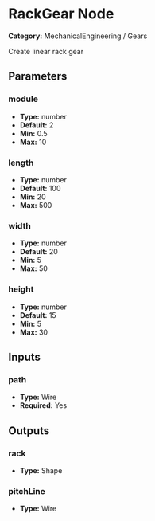 
# RackGear Node

**Category:** MechanicalEngineering / Gears

Create linear rack gear

## Parameters


### module
- **Type:** number
- **Default:** 2
- **Min:** 0.5
- **Max:** 10



### length
- **Type:** number
- **Default:** 100
- **Min:** 20
- **Max:** 500



### width
- **Type:** number
- **Default:** 20
- **Min:** 5
- **Max:** 50



### height
- **Type:** number
- **Default:** 15
- **Min:** 5
- **Max:** 30



## Inputs


### path
- **Type:** Wire
- **Required:** Yes



## Outputs


### rack
- **Type:** Shape



### pitchLine
- **Type:** Wire




